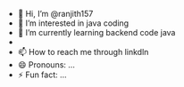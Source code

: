 - 👋 Hi, I’m @ranjith157
- 👀 I’m interested in java coding
- 🌱 I’m currently learning backend code java
- 
- 📫 How to reach me through linkdln
- 😄 Pronouns: ...
- ⚡ Fun fact: ...

<!---
ranjith157/ranjith157 is a ✨ special ✨ repository because its `README.md` (this file) appears on your GitHub profile.
You can click the Preview link to take a look at your changes.
--->

